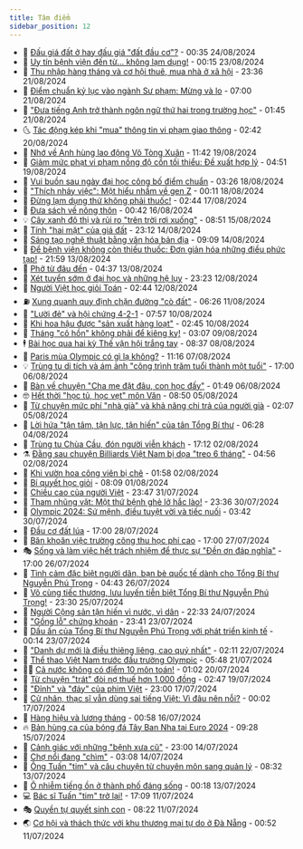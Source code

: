 ```yaml
---
title: Tâm điểm
sidebar_position: 12
---
```


<!-- dantri-tam-diem:START -->
- 🚦 [Đấu giá đất ở hay đấu giá &quot;đất đầu cơ&quot;?](https://dantri.com.vn/tam-diem/dau-gia-dat-o-hay-dau-gia-dat-dau-co-20240823180944673.htm) - 00:35 24/08/2024
- 🫶 [Uy tín bệnh viện đến từ… không lạm dụng!](https://dantri.com.vn/tam-diem/uy-tin-benh-vien-den-tu-khong-lam-dung-20240823065227728.htm) - 00:15 23/08/2024
- 🦏 [Thu nhập hàng tháng và cơ hội thuê, mua nhà ở xã hội](https://dantri.com.vn/tam-diem/thu-nhap-hang-thang-va-co-hoi-thue-mua-nha-o-xa-hoi-20240821230359936.htm) - 23:36 21/08/2024
- 🧰 [Điểm chuẩn kỷ lục vào ngành Sư phạm: Mừng và lo](https://dantri.com.vn/tam-diem/diem-chuan-ky-luc-vao-nganh-su-pham-mung-va-lo-20240821080536248.htm) - 07:00 21/08/2024
- 🙉 [&quot;Đưa tiếng Anh trở thành ngôn ngữ thứ hai trong trường học&quot;](https://dantri.com.vn/tam-diem/dua-tieng-anh-tro-thanh-ngon-ngu-thu-hai-trong-truong-hoc-20240821000611353.htm) - 01:45 21/08/2024
- 🌜 [Tác động kép khi &quot;mua&quot; thông tin vi phạm giao thông](https://dantri.com.vn/tam-diem/tac-dong-kep-khi-mua-thong-tin-vi-pham-giao-thong-20240820094156433.htm) - 02:42 20/08/2024
- 🤔 [Nhớ về Anh hùng lao động Võ Tòng Xuân](https://dantri.com.vn/tam-diem/nho-ve-anh-hung-lao-dong-vo-tong-xuan-20240819184214011.htm) - 11:42 19/08/2024
- 🤩 [Giảm mức phạt vi phạm nồng độ cồn tối thiểu: Đề xuất hợp lý](https://dantri.com.vn/tam-diem/giam-muc-phat-vi-pham-nong-do-con-toi-thieu-de-xuat-hop-ly-20240819092852768.htm) - 04:51 19/08/2024
- 🦅 [Vui buồn sau ngày đại học công bố điểm chuẩn](https://dantri.com.vn/tam-diem/vui-buon-sau-ngay-dai-hoc-cong-bo-diem-chuan-20240818102119770.htm) - 03:26 18/08/2024
- 💫 [&quot;Thích nhảy việc&quot;: Một hiểu nhầm về gen Z](https://dantri.com.vn/tam-diem/thich-nhay-viec-mot-hieu-nham-ve-gen-z-20240818071131367.htm) - 00:11 18/08/2024
- 🤗 [Đừng lạm dụng thứ không phải thuốc!](https://dantri.com.vn/tam-diem/dung-lam-dung-thu-khong-phai-thuoc-20240817002935206.htm) - 02:44 17/08/2024
- 🫶 [Đưa sách về nông thôn](https://dantri.com.vn/tam-diem/dua-sach-ve-nong-thon-20240815145936989.htm) - 00:42 16/08/2024
- 💡 [Cây xanh đô thị và rủi ro &quot;trên trời rơi xuống&quot;](https://dantri.com.vn/tam-diem/cay-xanh-do-thi-va-rui-ro-tren-troi-roi-xuong-20240815144711502.htm) - 08:51 15/08/2024
- 🌮 [Tính &quot;hai mặt&quot; của giá đất](https://dantri.com.vn/tam-diem/tinh-hai-mat-cua-gia-dat-20240814182051563.htm) - 23:12 14/08/2024
- 🌊 [Sáng tạo nghệ thuật bằng văn hóa bản địa](https://dantri.com.vn/tam-diem/sang-tao-nghe-thuat-bang-van-hoa-ban-dia-20240813215349230.htm) - 09:09 14/08/2024
- 👹 [Để bệnh viện không còn thiếu thuốc: Đơn giản hóa những điều phức tạp!](https://dantri.com.vn/tam-diem/de-benh-vien-khong-con-thieu-thuoc-don-gian-hoa-nhung-dieu-phuc-tap-20240813081855077.htm) - 21:59 13/08/2024
- 🤩 [Phở từ đâu đến](https://dantri.com.vn/tam-diem/pho-tu-dau-den-20240812224607394.htm) - 04:37 13/08/2024
- 💄 [Xét tuyển sớm ở đại học và những hệ lụy](https://dantri.com.vn/tam-diem/xet-tuyen-som-o-dai-hoc-va-nhung-he-luy-20240812223310134.htm) - 23:23 12/08/2024
- 🦣 [Người Việt học giỏi Toán](https://dantri.com.vn/tam-diem/nguoi-viet-hoc-gioi-toan-20240812093820685.htm) - 02:44 12/08/2024
- ⛽️ [Xung quanh quy định chặn đường &quot;cò đất&quot;](https://dantri.com.vn/tam-diem/xung-quanh-quy-dinh-chan-duong-co-dat-20240811062913757.htm) - 06:26 11/08/2024
- 🌁 [&quot;Lười đẻ&quot; và hội chứng 4-2-1](https://dantri.com.vn/tam-diem/luoi-de-va-hoi-chung-4-2-1-20240810093804695.htm) - 07:57 10/08/2024
- 🥳 [Khi hoa hậu được &quot;sản xuất hàng loạt&quot;](https://dantri.com.vn/tam-diem/khi-hoa-hau-duoc-san-xuat-hang-loat-20240810081020429.htm) - 02:45 10/08/2024
- 🧐 [Tháng &quot;cô hồn&quot; không phải để kiêng kỵ!](https://dantri.com.vn/tam-diem/thang-co-hon-khong-phai-de-kieng-ky-20240809092813890.htm) - 03:07 09/08/2024
- 🕴 [Bài học qua hai kỳ Thế vận hội trắng tay](https://dantri.com.vn/tam-diem/bai-hoc-qua-hai-ky-the-van-hoi-trang-tay-20240808153717683.htm) - 08:37 08/08/2024
- 🥳 [Paris mùa Olympic có gì lạ không?](https://dantri.com.vn/tam-diem/paris-mua-olympic-co-gi-la-khong-20240807181053135.htm) - 11:16 07/08/2024
- 💡 [Trùng tu di tích và ám ảnh &quot;công trình trăm tuổi thành một tuổi&quot;](https://dantri.com.vn/tam-diem/trung-tu-di-tich-va-am-anh-cong-trinh-tram-tuoi-thanh-mot-tuoi-20240806185650232.htm) - 17:00 06/08/2024
- 🦣 [Bàn về chuyện &quot;Cha mẹ đặt đâu, con học đấy&quot;](https://dantri.com.vn/tam-diem/ban-ve-chuyen-cha-me-dat-dau-con-hoc-day-20240806061224474.htm) - 01:49 06/08/2024
- 🤓 [Hết thời &quot;học tủ, học vẹt&quot; môn Văn](https://dantri.com.vn/tam-diem/het-thoi-hoc-tu-hoc-vet-mon-van-20240805102023620.htm) - 08:50 05/08/2024
- 🤭 [Từ chuyện mức phí &quot;nhà già&quot; và khả năng chi trả của người già](https://dantri.com.vn/tam-diem/tu-chuyen-muc-phi-nha-gia-va-kha-nang-chi-tra-cua-nguoi-gia-20240805005115399.htm) - 02:07 05/08/2024
- 🌮 [Lời hứa &quot;tận tâm, tận lực, tận hiến&quot; của tân Tổng Bí thư](https://dantri.com.vn/tam-diem/loi-hua-tan-tam-tan-luc-tan-hien-cua-tan-tong-bi-thu-20240804083047293.htm) - 06:28 04/08/2024
- 🗽 [Trùng tu Chùa Cầu, đón người viễn khách](https://dantri.com.vn/tam-diem/trung-tu-chua-cau-don-nguoi-vien-khach-20240802234613153.htm) - 17:12 02/08/2024
- ⚗️ [Đằng sau chuyện Billiards Việt Nam bị dọa &quot;treo 6 tháng&quot;](https://dantri.com.vn/tam-diem/dang-sau-chuyen-billiards-viet-nam-bi-doa-treo-6-thang-20240802084850570.htm) - 04:56 02/08/2024
- 🥰 [Khi vườn hoa công viên bị chê](https://dantri.com.vn/tam-diem/khi-vuon-hoa-cong-vien-bi-che-20240802084511469.htm) - 01:58 02/08/2024
- 🚀 [Bí quyết học giỏi](https://dantri.com.vn/tam-diem/bi-quyet-hoc-gioi-20240801071243627.htm) - 08:09 01/08/2024
- 🎊 [Chiều cao của người Việt](https://dantri.com.vn/tam-diem/chieu-cao-cua-nguoi-viet-20240801004241853.htm) - 23:47 31/07/2024
- 🦣 [Tham nhũng vặt: Một thứ bệnh ghẻ lở hắc lào!](https://dantri.com.vn/tam-diem/tham-nhung-vat-mot-thu-benh-ghe-lo-hac-lao-20240730194556949.htm) - 23:36 30/07/2024
- 🎃 [Olympic 2024: Sứ mệnh, điều tuyệt vời và tiếc nuối](https://dantri.com.vn/tam-diem/olympic-2024-su-menh-dieu-tuyet-voi-va-tiec-nuoi-20240730084232591.htm) - 03:42 30/07/2024
- 💂 [Đầu cơ đất lúa](https://dantri.com.vn/tam-diem/dau-co-dat-lua-20240727161104198.htm) - 17:00 28/07/2024
- 🦒 [Băn khoăn việc trường công thu học phí cao](https://dantri.com.vn/tam-diem/ban-khoan-viec-truong-cong-thu-hoc-phi-cao-20240727164127893.htm) - 17:00 27/07/2024
- 🎭 [Sống và làm việc hết trách nhiệm để thực sự &quot;Đền ơn đáp nghĩa&quot;](https://dantri.com.vn/tam-diem/song-va-lam-viec-het-trach-nhiem-de-thuc-su-den-on-dap-nghia-20240726200912703.htm) - 17:00 26/07/2024
- 📝 [Tình cảm đặc biệt người dân, bạn bè quốc tế dành cho Tổng Bí thư Nguyễn Phú Trọng](https://dantri.com.vn/tam-diem/tinh-cam-dac-biet-nguoi-dan-ban-be-quoc-te-danh-cho-tong-bi-thu-nguyen-phu-trong-20240726074046006.htm) - 04:43 26/07/2024
- 🦄 [Vô cùng tiếc thương, lưu luyến tiễn biệt Tổng Bí thư Nguyễn Phú Trọng!](https://dantri.com.vn/tam-diem/vo-cung-tiec-thuong-luu-luyen-tien-biet-tong-bi-thu-nguyen-phu-trong-20240725230707107.htm) - 23:30 25/07/2024
- 🚀 [Người Cộng sản tận hiến vì nước, vì dân](https://dantri.com.vn/tam-diem/nguoi-cong-san-tan-hien-vi-nuoc-vi-dan-20240724214318865.htm) - 22:33 24/07/2024
- 💂 [&quot;Gồng lỗ&quot; chứng khoán](https://dantri.com.vn/tam-diem/gong-lo-chung-khoan-20240722230657846.htm) - 23:41 23/07/2024
- 👀 [Dấu ấn của Tổng Bí thư Nguyễn Phú Trọng với phát triển kinh tế](https://dantri.com.vn/tam-diem/dau-an-cua-tong-bi-thu-nguyen-phu-trong-voi-phat-trien-kinh-te-20240722215827550.htm) - 00:14 23/07/2024
- 🚦 [&quot;Danh dự mới là điều thiêng liêng, cao quý nhất&quot;](https://dantri.com.vn/tam-diem/danh-du-moi-la-dieu-thieng-lieng-cao-quy-nhat-20240722090513755.htm) - 02:11 22/07/2024
- 💃 [Thể thao Việt Nam trước đấu trường Olympic](https://dantri.com.vn/tam-diem/the-thao-viet-nam-truoc-dau-truong-olympic-20240721124024591.htm) - 05:48 21/07/2024
- 🧑‍💻 [Cả nước không có điểm 10 môn toán!](https://dantri.com.vn/tam-diem/ca-nuoc-khong-co-diem-10-mon-toan-20240720080206960.htm) - 01:02 20/07/2024
- 🥰 [Từ chuyện &quot;trát&quot; đòi nợ thuế hơn 1.000 đồng](https://dantri.com.vn/tam-diem/tu-chuyen-trat-doi-no-thue-hon-1000-dong-20240718184712677.htm) - 02:47 19/07/2024
- 🥳 [&quot;Đỉnh&quot; và &quot;đáy&quot; của phim Việt](https://dantri.com.vn/tam-diem/dinh-va-day-cua-phim-viet-20240717161827296.htm) - 23:00 17/07/2024
- 🥳 [Cử nhân, thạc sĩ vẫn dùng sai tiếng Việt: Vì đâu nên nỗi?](https://dantri.com.vn/tam-diem/cu-nhan-thac-si-van-dung-sai-tieng-viet-vi-dau-nen-noi-20240716223532425.htm) - 00:02 17/07/2024
- 🎉 [Hàng hiệu và lương tháng](https://dantri.com.vn/tam-diem/hang-hieu-va-luong-thang-20240716001443754.htm) - 00:58 16/07/2024
- 🔥 [Bản hùng ca của bóng đá Tây Ban Nha tại Euro 2024](https://dantri.com.vn/tam-diem/ban-hung-ca-cua-bong-da-tay-ban-nha-tai-euro-2024-20240715143547116.htm) - 09:28 15/07/2024
- 🥸 [Cảnh giác với những &quot;bệnh xưa cũ&quot;](https://dantri.com.vn/tam-diem/canh-giac-voi-nhung-benh-xua-cu-20240714231227479.htm) - 23:00 14/07/2024
- 💯 [Chợ nổi đang &quot;chìm&quot;](https://dantri.com.vn/tam-diem/cho-noi-dang-chim-20240714100815121.htm) - 03:08 14/07/2024
- 🦏 [Ông Tuấn &quot;tim&quot; và câu chuyện từ chuyên môn sang quản lý](https://dantri.com.vn/tam-diem/ong-tuan-tim-va-cau-chuyen-tu-chuyen-mon-sang-quan-ly-20240713150143551.htm) - 08:32 13/07/2024
- 👹 [Ô nhiễm tiếng ồn ở thành phố đáng sống](https://dantri.com.vn/tam-diem/o-nhiem-tieng-on-o-thanh-pho-dang-song-20240712091017767.htm) - 00:18 13/07/2024
- 💻 [Bác sĩ Tuấn &quot;tim&quot; trở lại!](https://dantri.com.vn/tam-diem/bac-si-tuan-tim-tro-lai-20240711185311825.htm) - 17:09 11/07/2024
- 🎭 [Quyền tự quyết sinh con](https://dantri.com.vn/tam-diem/quyen-tu-quyet-sinh-con-20240711144807061.htm) - 08:22 11/07/2024
- 🌏 [Cơ hội và thách thức với khu thương mại tự do ở Đà Nẵng](https://dantri.com.vn/tam-diem/co-hoi-va-thach-thuc-voi-khu-thuong-mai-tu-do-o-da-nang-20240710000029799.htm) - 00:52 11/07/2024<!-- dantri-tam-diem:END -->
